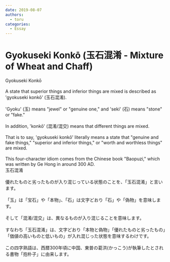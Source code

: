 ```yaml
---
date: 2019-08-07
authors:
  - toru
categories:
  - Essay
---
```


<h1 id="subject_show">Gyokuseki Konkō (玉石混淆 - Mixture of Wheat and Chaff)</h1>
<div class="date" hidden>Aug 7, 2019 20:22</div>
<div id="post"><div id="body_show_ori">
Gyokuseki Konkō<br/><br/>A state that superior things and inferior things are mixed is described as 'gyokuseki konkō' (玉石混淆).<br/><br/>'Gyoku' (玉) means "jewel" or "genuine one," and 'seki' (石) means "stone" or "fake."<br/><br/>In addition, 'konkō' (混淆/混交) means that different things are mixed.<br/><br/>That is to say, 'gyokuseki konkō' literally means a state that "genuine and fake things," "superior and inferior things," or "worth and worthless things" are mixed.<br/><br/>This four-character idiom comes from the Chinese book "Baopuzi," which was written by Ge Hong in around 300 AD.
</div></div>

<!-- more -->

<div id="post_ja"><div id="body_show_mo">
玉石混淆<br/><br/>優れたものと劣ったものが入り混じっている状態のことを、「玉石混淆」と言います。<br/><br/>「玉」は「宝石」や「本物」、「石」は文字どおり「石」や「偽物」を意味します。<br/><br/>そして「混淆/混交」は、異なるものが入り混じることを意味します。<br/><br/>すなわち「玉石混淆」は、文字どおり「本物と偽物」「優れたものと劣ったもの」「価値の高いものと低いもの」が入れ混じった状態を意味するわけです。<br/><br/>この四字熟語は、西暦300年頃に中国、東普の葛洪(かっこう)が執筆したとされる書物「抱朴子」に由来します。
</div></div>
